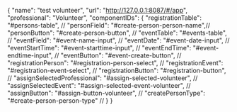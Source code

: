 {
  "name": "test volunteer",
  "url": "http://127.0.0.1:8087/#/app",
  "professional": "Volunteer",
  "componentIDs": {
    "registrationTable": "#persons-table", //
    "personField": "#create-person-person-name",//
    "personButton": "#create-person-button", //
    "eventTable": "#events-table", //
    "eventField": "#event-name-input", //
    "eventDate": "#event-date-input", //
    "eventStartTime": "#event-starttime-input", //
    "eventEndTime": "#event-endtime-input", //
    "eventButton": "#event-create-button", //
    "registrationPerson": "#registration-person-select", //
    "registrationEvent": "#registration-event-select", //
    "registrationButton": "#registration-button", //
    "assignSelectedProfessional": "#assign-selected-volunteer", //
    "assignSelectedEvent": "#assign-selected-event-volunteer", //
    "assignButton": "#assign-button-volunteer", //
    "createPersonType": "#create-person-person-type" //
  }
}
